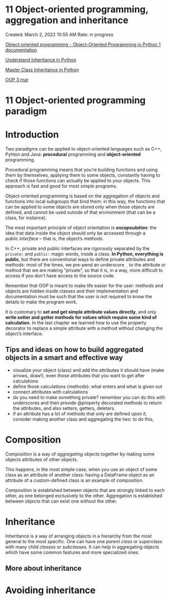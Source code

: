 # 11 Object-oriented programming, aggregation and inheritance

Created: March 2, 2022 10:55 AM
Rate: in progress

[Object-oriented programming - Object-Oriented Programming in Python 1 documentation](https://python-textbok.readthedocs.io/en/1.0/Object_Oriented_Programming.html)

[Understand Inheritance in Python](https://towardsdatascience.com/understand-inheritance-in-python-74f8e3025f3c)

[Master Class Inheritance in Python](https://towardsdatascience.com/master-class-inheritance-in-python-c46bfda63374)

[OOP 3 mar](https://www.notion.so/OOP-3-mar-6beaccfdb757437f9d1f5693c6a080ec)

# 11 Object-oriented programming paradigm

# Introduction

Two paradigms can be applied to object-oriented languages such as C++, Pyhton and Java: **procedural** programming and **object-oriented** programming.

Procedural programming means that you’re building functions and using them by themselves, applying them to some objects, constantly having to check if those functions can actually be applied to your objects. This approach is fast and good for most simple programs.

Object-oriented programming is based on the aggregation of objects and functions into local subgroups that bind them: in this way, the functions that can be applied to some objects are stored only when those objects are defined, and cannot be used outside of that environment (that can be a class, for instance). 

The most important principle of object orientation is ***encapsulation***: the idea that data inside the object should only be accessed through a public *interface* – that is, the object’s methods.

In C++, private and public interfaces are rigorously separated by the `private:` and `public:` magic words, inside a class. **In Python, everything is public**, but there are conventional ways to define private attributes and methods: most of the times, we pre-pend an underscore `_` to the attribute or method that we are making “private”, so that it is, in a way, more difficult to access if you don’t have access to the source code.

Remember that OOP is meant to make life easier for the user: methods and objects are hidden inside classes and their implementation and documentation must be such that the user is not required to know the details to make the program work.  

It is customary to **set and get simple attribute values directly**, and only **write setter and getter methods for values which require some kind of calculation**. In the last chapter we learned how to use the property decorator to replace a simple attribute with a method without changing the object’s interface.

## Tips and ideas on how to build aggregated objects in a smart and effective way

- visualize your object (class) and add the attributes it should have (make arrows, draw!), even those attributes that you want to get after calculations
- define those calculations (methods): what enters and what is given out
- connect attributes with calculations
- do you need to make something private? remember you can do this with underscores and then provide @property decorated methods to return the attributes, and also setters, getters, deleters.
- if an attribute has a lot of methods that only are defined upon it, consider making another class and aggregating the two: to do this,

# Composition

Composition is a way of *aggregating* objects together by making some objects attributes of other objects.

This happens, in the most simple case, when you use an object of some class as an attribute of another class: having a DataFrame object as an attribute of a custom-defined class is an example of composition.

Composition is established between objects that are strongly linked to each other, as one belonged exclusively to the other. Aggregation is established between objects that can exist one without the other.

# Inheritance

Inheritance is a way of arranging objects in a hierarchy from the most general to the most specific. One can have one *parent class* or *superclass* with many *child classes* or *subclasses.* It can help in aggregating objects which have some common features and more specialized ones. 

## More about inheritance

# Avoiding inheritance